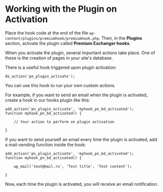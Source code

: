 # Working with the Plugin on Activation

Place the hook code at the end of the file `wp-content/plugins/premiumhook/premiumhook.php`. Then, in the **Plugins** section, activate the plugin called **Premium Exchanger hooks**.

When you activate the plugin, several important actions take place. One of these is the creation of pages in your site's database.

There is a useful hook triggered upon plugin activation:

```
do_action('pn_plugin_activate');
```

You can use this hook to run your own custom actions.

For example, if you want to send an email when the plugin is activated, create a hook in our hooks plugin like this:

```
add_action('pn_plugin_activate', 'myhook_pn_bd_activated');
function myhook_pn_bd_activated() {

    // Your action to perform on plugin activation

}
```

If you want to send yourself an email every time the plugin is activated, add a mail-sending function inside the hook:

```
add_action('pn_plugin_activate', 'myhook_pn_bd_activated');
function myhook_pn_bd_activated() {

    wp_mail('test@mail.ru', 'Test title', 'Test content');

}
```

Now, each time the plugin is activated, you will receive an email notification.